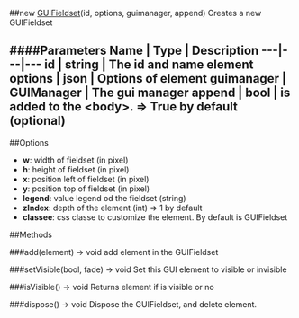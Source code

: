 ##new [GUIFieldset](#)(id, options, guimanager, append)
Creates a new GUIFieldset

####Parameters
Name | Type | Description
---|---|---
**id** | string | The id and name element
**options** | json | Options of element
**guimanager** | GUIManager | The gui manager
**append** | bool | is added to the &lt;body&gt;. =&gt; True by default (optional)
---

##Options

* **w**: width of fieldset (in pixel)
* **h**: height of fieldset (in pixel)
* **x**: position left of fieldset (in pixel)
* **y**: position top of fieldset (in pixel)
* **legend**: value legend od the fieldset (string)
* **zIndex**: depth of the element (int) =&gt; 1 by default
* **classee**: css classe to customize the element. By default is GUIFieldset

##Methods

###add(element) → void
add element in the GUIFieldset

###setVisible(bool, fade) → void
Set this GUI element to visible or invisible

###isVisible() → void
Returns element if is visible or no

###dispose() → void
Dispose the GUIFieldset, and delete element.
